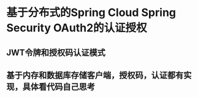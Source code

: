 # 基于分布式的Spring Cloud Spring Security OAuth2的认证授权
## JWT令牌和授权码认证模式
## 基于内存和数据库存储客户端，授权码，认证都有实现，具体看代码自己思考
